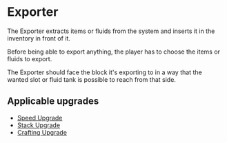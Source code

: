 # Exporter

The Exporter extracts items or fluids from the system and inserts it in the inventory in front of it.

Before being able to export anything, the player has to choose the items or fluids to export.

The Exporter should face the block it's exporting to in a way that the wanted slot or fluid tank is possible to reach from that side.

## Applicable upgrades
- [Speed Upgrade](https://github.com/raoulvdberge/refinedstorage/wiki/Speed-Upgrade)
- [Stack Upgrade](https://github.com/raoulvdberge/refinedstorage/wiki/Stack-Upgrade)
- [Crafting Upgrade](https://github.com/raoulvdberge/refinedstorage/wiki/Crafting-Upgrade)